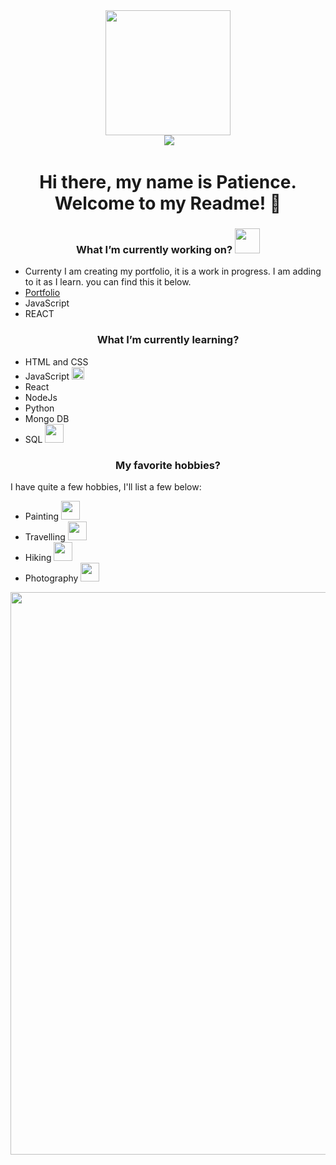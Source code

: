
<div id="header" align="center">
<img src="https://media.giphy.com/media/M4NykXxUE0HAcK7UJ6/giphy.gif" width="200"/>
</div>
<div id="badges" align="center">
<img src="https://komarev.com/ghpvc/?username=Patienceh1&style=flat-square&color=blue" alt=""/>
<a href="https://www.linkedin.com/in/patience-hodzi-480334107/">
<img src="https://img.shields.io/badge/LinkedIn-blue?logo=linkedin&logoColor=white&style=for-the-badge">
</a>
</div>
<h1 align="center">
Hi there, my name is Patience. Welcome to my Readme! 👋
</h1>

<h3 align="center">What I’m currently working on? <img src="https://media.giphy.com/media/WFZvB7VIXBgiz3oDXE/giphy.gif" width="40"/></h3>
<ul>
<li>Currenty I am creating my portfolio, it is a work in progress. I am adding to it as I learn. you can find this it below.</li> 
<li><a href="https://patience-hodzi.netlify.app/">Portfolio</a></li>
<li>JavaScript</li>
<li>REACT</li>
</ul>

<h3 align="center">What I’m currently learning?</h3>
<ul>
<li>HTML and CSS <img scr="https://media.giphy.com/media/zOvBKUUEERdNm/giphy.gif"/></li>
<li>JavaScript <img src="https://media.giphy.com/media/XH9wwXfUXu91wAJwN5/giphy.gif" width="20"/></li>
<li>React</li>
<li>NodeJs</li>
<li>Python</li>
<li>Mongo DB</li>
<li>SQL <img src="https://media.giphy.com/media/V8y1y1FzxDETVUtQE4/giphy.gif" width="30"/></li>
</ul>

<h3 align="center">My favorite hobbies?</h3>
<p>I have quite a few hobbies, I'll list a few below: </p>
<ul>
<li>Painting <img src="https://media.giphy.com/media/n4Siv3Q2kXFF7SZ1Zf/giphy.gif" width="30"/></li>
<li>Travelling <img src="https://media.giphy.com/media/Zwuf5X4Cw9u5tFTiiz/giphy.gif" width="30"/></li>
<li>Hiking <img src="https://media.giphy.com/media/kd8ynEx9HxlW5gVqg8/giphy.gif" width="30"/></li>
<li>Photography <img src="https://media.giphy.com/media/wECyGRuBjY0quyQK1P/giphy.gif" width="30"/></li>
</ul>
<div align="center">
<img src="https://media.giphy.com/media/scZPhLqaVOM1qG4lT9/giphy.gif" width="900"/>
</div>
